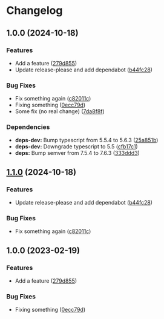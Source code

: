 # Changelog

## 1.0.0 (2024-10-18)


### Features

* Add a feature ([279d855](https://github.com/WIStudent/release-please-demo/commit/279d8553c4d9b8f9c5deb711f1ad0d8847f1c462))
* Update release-please and add dependabot ([b44fc28](https://github.com/WIStudent/release-please-demo/commit/b44fc2864ef2c80a4073d43f4377518eceadf3b4))


### Bug Fixes

* Fix something again ([c82011c](https://github.com/WIStudent/release-please-demo/commit/c82011cfb5e3d0bccc3c93497862d9072e19cabc))
* Fixing something ([0ecc79d](https://github.com/WIStudent/release-please-demo/commit/0ecc79d68ffd3f6a6f9370e636e5fcd1d093f419))
* Some fix (no real change) ([7da8f8f](https://github.com/WIStudent/release-please-demo/commit/7da8f8f48198d52edd09abfdb9851f2c8b085426))


### Dependencies

* **deps-dev:** Bump typescript from 5.5.4 to 5.6.3 ([25a851b](https://github.com/WIStudent/release-please-demo/commit/25a851ba6ea358a26dd1ffb69f3eab6cb81d21e0))
* **deps-dev:** Downgrade typescript to 5.5 ([cfb17c1](https://github.com/WIStudent/release-please-demo/commit/cfb17c1dbe52d44ab65fe37eae67fc2f88364d00))
* **deps:** Bump semver from 7.5.4 to 7.6.3 ([333ddd3](https://github.com/WIStudent/release-please-demo/commit/333ddd3b2255e338c0a4e0bbb2c88a1af2a59b4a))

## [1.1.0](https://github.com/WIStudent/release-please-demo/compare/v1.0.0...v1.1.0) (2024-10-18)


### Features

* Update release-please and add dependabot ([b44fc28](https://github.com/WIStudent/release-please-demo/commit/b44fc2864ef2c80a4073d43f4377518eceadf3b4))


### Bug Fixes

* Fix something again ([c82011c](https://github.com/WIStudent/release-please-demo/commit/c82011cfb5e3d0bccc3c93497862d9072e19cabc))

## 1.0.0 (2023-02-19)


### Features

* Add a feature ([279d855](https://github.com/WIStudent/release-please-demo/commit/279d8553c4d9b8f9c5deb711f1ad0d8847f1c462))


### Bug Fixes

* Fixing something ([0ecc79d](https://github.com/WIStudent/release-please-demo/commit/0ecc79d68ffd3f6a6f9370e636e5fcd1d093f419))
